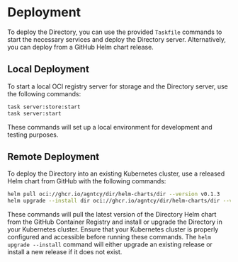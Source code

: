 # Deployment

To deploy the Directory, you can use the provided `Taskfile` commands to start the necessary services and deploy the Directory server.
Alternatively, you can deploy from a GitHub Helm chart release.

## Local Deployment

To start a local OCI registry server for storage and the Directory server, use the following commands:

```bash
task server:store:start
task server:start
```

These commands will set up a local environment for development and testing purposes.

## Remote Deployment

To deploy the Directory into an existing Kubernetes cluster, use a released Helm chart from GitHub with the following commands:

```bash
helm pull oci://ghcr.io/agntcy/dir/helm-charts/dir --version v0.1.3
helm upgrade --install dir oci://ghcr.io/agntcy/dir/helm-charts/dir --version v0.1.3
```

These commands will pull the latest version of the Directory Helm chart from the GitHub Container Registry and install or upgrade the Directory in your Kubernetes cluster. Ensure that your Kubernetes cluster is properly configured and accessible before running these commands. The `helm upgrade --install` command will either upgrade an existing release or install a new release if it does not exist.
